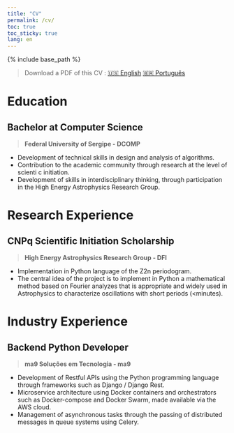 ```yaml
---
title: "CV"
permalink: /cv/
toc: true
toc_sticky: true
lang: en
---
```


{% include base_path %}

> <i class='fas fa-download'></i> Download a PDF of this CV
: [🇺🇸 English]({{base_path}}/files/cv/en/cv.pdf) [🇧🇷 Português]({{base_path}}/files/cv/pt-br/cv.pdf)

# <i class='fa fa-graduation-cap'></i> Education

## Bachelor at Computer Science
> **Federal University of Sergipe - DCOMP**
* Development of technical skills in design and analysis of algorithms.
* Contribution to the academic community through research at the level of scienti c initiation.
* Development of skills in interdisciplinary thinking, through participation in the High Energy Astrophysics Research Group.

# <i class='fa fa-laptop'></i> Research Experience

## CNPq Scientific Initiation Scholarship
> **High Energy Astrophysics Research Group - DFI**
* Implementation in Python language of the Z2n periodogram.
* The central idea of the project is to implement in Python a
mathematical method based on Fourier analyzes that is appropriate
and widely used in Astrophysics to characterize oscillations with short
periods (<minutes).

# <i class='fa fa-briefcase'></i> Industry Experience

## Backend Python Developer
> **ma9 Soluções em Tecnologia - ma9**
* Development of Restful APIs using the Python programming language through frameworks such as Django / Django Rest.
* Microservice architecture using Docker containers and orchestrators such as Docker-compose and Docker Swarm, made available via the AWS cloud.
* Management of asynchronous tasks through the passing of distributed messages in queue systems using Celery.
